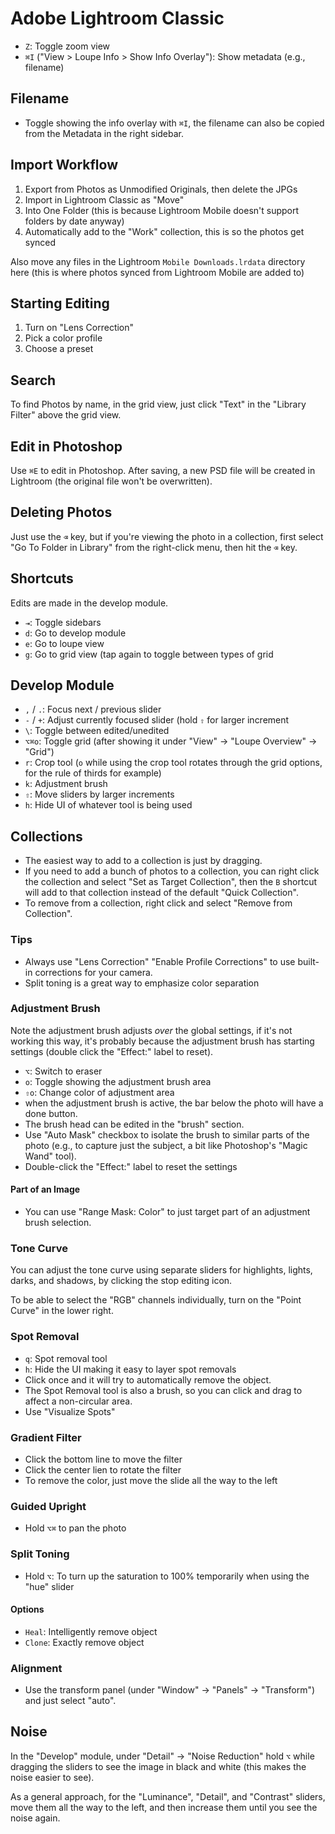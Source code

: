 # Adobe Lightroom Classic

- `Z`: Toggle zoom view
- `⌘I` ("View > Loupe Info > Show Info Overlay"): Show metadata (e.g., filename)


## Filename

- Toggle showing the info overlay with `⌘I`, the filename can also be copied from the Metadata in the right sidebar.

## Import Workflow

1. Export from Photos as Unmodified Originals, then delete the JPGs
2. Import in Lightroom Classic as "Move"
3. Into One Folder (this is because Lightroom Mobile doesn't support folders by date anyway)
4. Automatically add to the "Work" collection, this is so the photos get synced

Also move any files in the Lightroom `Mobile Downloads.lrdata` directory here (this is where photos synced from Lightroom Mobile are added to)

## Starting Editing

1. Turn on "Lens Correction"
2. Pick a color profile
3. Choose a preset

## Search

To find Photos by name, in the grid view, just click "Text" in the "Library Filter" above the grid view.

## Edit in Photoshop

Use `⌘E` to edit in Photoshop. After saving, a new PSD file will be created in Lightroom (the original file won't be overwritten).

## Deleting Photos

Just use the `⌫` key, but if you're viewing the photo in a collection, first select "Go To Folder in Library" from the right-click menu, then hit the `⌫` key.

## Shortcuts

Edits are made in the develop module.

- `⇥`: Toggle sidebars
- `d`: Go to develop module
- `e`: Go to loupe view
- `g`: Go to grid view (tap again to toggle between types of grid

## Develop Module

- `,` / `.`: Focus next / previous slider
- `-` / `+`: Adjust currently focused slider (hold `⇧` for larger increment
- `\`: Toggle between edited/unedited
- `⌥⌘o`: Toggle grid (after showing it under "View" -> "Loupe Overview" -> "Grid")
- `r`: Crop tool (`o` while using the crop tool rotates through the grid options, for the rule of thirds for example)
- `k`: Adjustment brush
- `⇧`: Move sliders by larger increments
- `h`: Hide UI of whatever tool is being used

## Collections

- The easiest way to add to a collection is just by dragging.
- If you need to add a bunch of photos to a collection, you can right click the collection and select "Set as Target Collection", then the `B` shortcut will add to that collection instead of the default "Quick Collection".
- To remove from a collection, right click and select "Remove from Collection".

### Tips

- Always use "Lens Correction" "Enable Profile Corrections" to use built-in corrections for your camera.
- Split toning is a great way to emphasize color separation

### Adjustment Brush

Note the adjustment brush adjusts *over* the global settings, if it's not working this way, it's probably because the adjustment brush has starting settings (double click the "Effect:" label to reset).

- `⌥`: Switch to eraser
- `o`: Toggle showing the adjustment brush area
- `⇧o`: Change color of adjustment area
- when the adjustment brush is active, the bar below the photo will have a done button.
- The brush head can be edited in the "brush" section.
- Use "Auto Mask" checkbox to isolate the brush to similar parts of the photo (e.g., to capture just the subject, a bit like Photoshop's "Magic Wand" tool).
- Double-click the "Effect:" label to reset the settings

#### Part of an Image

- You can use "Range Mask: Color" to just target part of an adjustment brush selection.

### Tone Curve

You can adjust the tone curve using separate sliders for highlights, lights, darks, and shadows, by clicking the stop editing icon.

To be able to select the "RGB" channels individually, turn on the "Point Curve" in the lower right.


### Spot Removal

- `q`: Spot removal tool
- `h`: Hide the UI making it easy to layer spot removals
- Click once and it will try to automatically remove the object.
- The Spot Removal tool is also a brush, so you can click and drag to affect a non-circular area.
- Use "Visualize Spots"

### Gradient Filter

- Click the bottom line to move the filter
- Click the center lien to rotate the filter
- To remove the color, just move the slide all the way to the left

### Guided Upright

- Hold `⌥⌘` to pan the photo

### Split Toning

- Hold `⌥`: To turn up the saturation to 100% temporarily when using the "hue" slider

#### Options

- `Heal`: Intelligently remove object
- `Clone`: Exactly remove object

### Alignment

- Use the transform panel (under "Window" -> "Panels" -> "Transform") and just select "auto".

## Noise

In the "Develop" module, under "Detail" -> "Noise Reduction" hold `⌥` while dragging the sliders to see the image in black and white (this makes the noise easier to see).

As a general approach, for the "Luminance", "Detail", and "Contrast" sliders, move them all the way to the left, and then increase them until you see the noise again.
